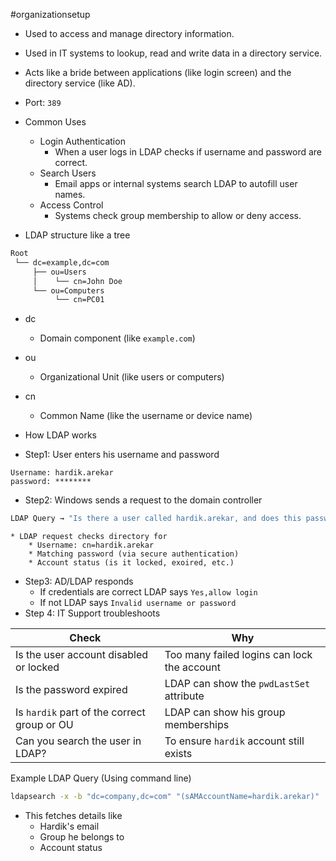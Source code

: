 #organizationsetup 
* Used to access and manage directory information.
* Used in IT systems to lookup, read and write data in a directory service.
* Acts like a bride between applications (like login screen) and the directory service (like AD).
* Port: `389`
* Common Uses
	* Login Authentication
		* When a user logs in LDAP checks if username and password are correct.
	* Search Users
		* Email apps or internal systems search LDAP to autofill user names.
	* Access Control
		* Systems check group membership to allow or deny access.

* LDAP structure like a tree
```markdown
Root
 └── dc=example,dc=com
     ├── ou=Users
     │    └── cn=John Doe
     └── ou=Computers
          └── cn=PC01
```
* dc
	* Domain component (like `example.com`)
* ou
	* Organizational Unit (like users or computers)
* cn
	* Common Name (like the username or device name)

* How LDAP works
* Step1: User enters his username and password
```plaintext
Username: hardik.arekar
password: ********
```
* Step2: Windows sends a request to the domain controller
```bash
LDAP Query → "Is there a user called hardik.arekar, and does this password match?"
```
	* LDAP request checks directory for
		* Username: cn=hardik.arekar
		* Matching password (via secure authentication)
		* Account status (is it locked, exoired, etc.)
* Step3: AD/LDAP responds
	* If credentials are correct LDAP says `Yes,allow login`
	* If not LDAP says `Invalid username or password`
* Step 4: IT Support troubleshoots

| Check                                       | Why                                         |
| ------------------------------------------- | ------------------------------------------- |
| Is the user account disabled or locked      | Too many failed logins can lock the account |
| Is the password expired                     | LDAP can show the `pwdLastSet` attribute    |
| Is `hardik` part of the correct group or OU | LDAP can show his group memberships         |
| Can you search the user in LDAP?            | To ensure `hardik` account still exists     |

Example LDAP Query (Using command line)
```bash
ldapsearch -x -b "dc=company,dc=com" "(sAMAccountName=hardik.arekar)"
```
* This fetches details like
	* Hardik's email
	* Group he belongs to 
	* Account status

